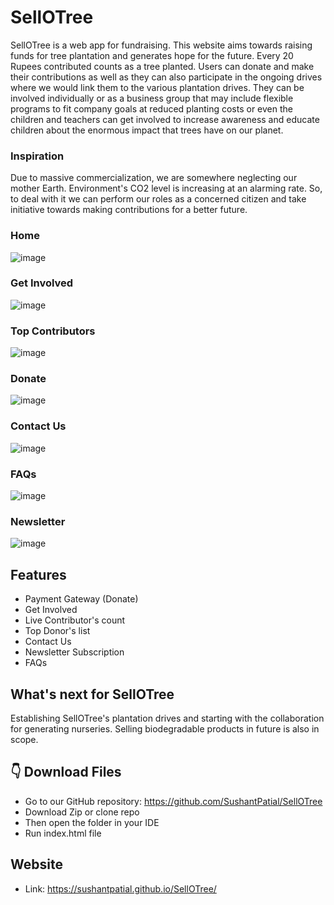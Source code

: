 #  SellOTree

SellOTree is a web app for fundraising. This website aims towards raising funds for tree plantation and generates hope for the future. Every 20 Rupees contributed counts as a tree planted. Users can donate and make their contributions as well as they can also participate in the ongoing drives where we would link them to the various plantation drives. They can be involved individually or as a business group that may include flexible programs to fit company goals at reduced planting costs or even the children and teachers can get involved to increase awareness and educate children about the enormous impact that trees have on our planet. 

### Inspiration
Due to massive commercialization, we are somewhere neglecting our mother Earth. Environment's CO2 level is increasing at an alarming rate. So, to deal with it we can perform our roles as a concerned citizen and take initiative towards making contributions for a better future.

### Home
![image](https://user-images.githubusercontent.com/84243683/145456913-cb03d467-2cbf-46c2-a66d-ef89b1ef40fb.png)

### Get Involved
![image](https://user-images.githubusercontent.com/84243683/145456953-c91ccc08-2e22-477e-b6b7-99cedd4bcccf.png)

### Top Contributors
![image](https://user-images.githubusercontent.com/84243683/145456993-e6a0a810-15ed-4dd2-b800-bafc1bd9144f.png)

### Donate
![image](https://user-images.githubusercontent.com/84243683/145457062-cab77839-c2be-4e78-965f-f58cb3d68722.png)

### Contact Us
![image](https://user-images.githubusercontent.com/84243683/145457100-bf12ee7b-9131-4723-a0c9-83e6cb44b9e7.png)

### FAQs
![image](https://user-images.githubusercontent.com/84243683/145457191-09f95ad5-01bb-4ca7-b5cb-622a9171e6e4.png)

### Newsletter
![image](https://user-images.githubusercontent.com/84243683/145457452-22aaade7-e542-4904-8f19-224ec39c0efc.png)

## Features
* Payment Gateway (Donate) 
* Get Involved
* Live Contributor's count
* Top Donor's list 
* Contact Us 
* Newsletter Subscription 
* FAQs 

## What's next for SellOTree
Establishing SellOTree's plantation drives and starting with the collaboration for generating nurseries. Selling biodegradable products in future is also in scope.

## 👇 Download Files
* Go to our GitHub repository: https://github.com/SushantPatial/SellOTree
* Download Zip or clone repo
* Then open the folder in your IDE 
* Run index.html file

## Website
* Link: https://sushantpatial.github.io/SellOTree/

